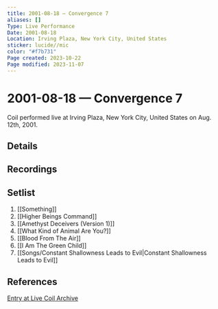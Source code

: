 ```yaml
---
title: 2001-08-18 — Convergence 7
aliases: []
Type: Live Performance
Date: 2001-08-18
Location: Irving Plaza, New York City, United States
sticker: lucide//mic
color: "#f7b731"
Page created: 2023-10-22
Page modified: 2023-11-07
---
```


# 2001-08-18 — Convergence 7

Coil performed live at Irving Plaza, New York City, United States on Aug. 12th, 2001.

## Details


## Recordings


## Setlist
1. [[Something]]
2. [[Higher Beings Command]]
3. [[Amethyst Deceivers (Version 1)]]
4. [[What Kind of Animal Are You?]]
5. [[Blood From The Air]]
6. [[I Am The Green Child]]
7. [[Songs/Constant Shallowness Leads to Evil|Constant Shallowness Leads to Evil]]

## References

[Entry at Live Coil Archive](https://live-coil-archive.com/2001-2/2001-convergence/)
